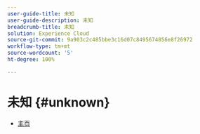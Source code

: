 ```yaml
---
user-guide-title: 未知
user-guide-description: 未知
breadcrumb-title: 未知
solution: Experience Cloud
source-git-commit: 9a903c2c485bbe3c16d07c8495674856e8f26972
workflow-type: tm+mt
source-wordcount: '5'
ht-degree: 100%

---
```


# 未知 {#unknown}

* [主页](home.md)
